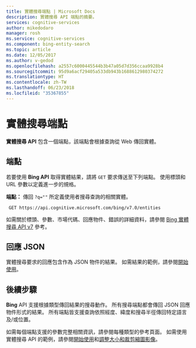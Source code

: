 ```yaml
---
title: 實體搜尋端點 | Microsoft Docs
description: 實體搜尋 API 端點的摘要。
services: cognitive-services
author: mikedodaro
manager: rosh
ms.service: cognitive-services
ms.component: bing-entity-search
ms.topic: article
ms.date: 12/05/2017
ms.author: v-gedod
ms.openlocfilehash: a2557c6000445544b3b47a05d7d356ccaa9928b4
ms.sourcegitcommit: 95d9a6acf29405a533db943b1688612980374272
ms.translationtype: HT
ms.contentlocale: zh-TW
ms.lasthandoff: 06/23/2018
ms.locfileid: "35367855"
---
```

# <a name="entity-search-endpoint"></a>實體搜尋端點
**實體搜尋 API** 包含一個端點，該端點會根據查詢從 Web 傳回實體。

## <a name="endpoint"></a>端點
若要使用 **Bing API** 取得實體結果，請將 `GET` 要求傳送至下列端點。 使用標頭和 URL 參數以定義進一步的規格。

**端點：** 傳回 `?q=""` 所定義使用者搜尋查詢的相關實體。
```
 GET https://api.cognitive.microsoft.com/bing/v7.0/entities
```

如需關於標頭、參數、市場代碼、回應物件、錯誤的詳細資料，請參閱 [Bing 實體搜尋 API v7](https://docs.microsoft.com/rest/api/cognitiveservices/bing-entities-api-v7-reference) 參考。

## <a name="response-json"></a>回應 JSON
實體搜尋要求的回應包含作為 JSON 物件的結果。 如需結果的範例，請參閱[開始使用](https://docs.microsoft.com/azure/cognitive-services/bing-entities-search/quick-start)。

## <a name="next-steps"></a>後續步驟
**Bing** API 支援根據類型傳回結果的搜尋動作。 所有搜尋端點都會傳回 JSON 回應物件形式的結果。  所有端點皆支援查詢依照經度、緯度和搜尋半徑傳回特定語言及/或位置。

如需每個端點支援的參數完整相關資訊，請參閱每種類型的參考頁面。
如需使用實體搜尋 API 的範例，請參閱[開始使用](https://docs.microsoft.com/azure/cognitive-services/bing-entities-search/quick-start)和[調整大小和裁剪縮圖影像](https://docs.microsoft.com/azure/cognitive-services/bing-entities-search/resize-and-crop-thumbnails)。